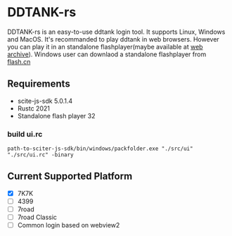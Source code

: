 # DDTANK-rs
DDTANK-rs is an easy-to-use ddtank login tool. It supports Linux, Windows and MacOS.
It's recommanded to play ddtank in web browsers. However you can play it in an standalone 
flashplayer(maybe available at [web archive](https://archive.org/details/standaloneflashplayers)). 
Windows user can downlaod a standalone flashplayer from [flash.cn](https://www.flash.cn/support/debug-downloads)

## Requirements
 - scite-js-sdk 5.0.1.4
 - Rustc 2021
 - Standalone flash player 32

### build ui.rc
```
path-to-sciter-js-sdk/bin/windows/packfolder.exe "./src/ui" "./src/ui.rc" -binary
```

## Current Supported Platform
 - [x] 7K7K
 - [ ] 4399
 - [ ] 7road
 - [ ] 7road Classic
 - [ ] Common login based on webview2
